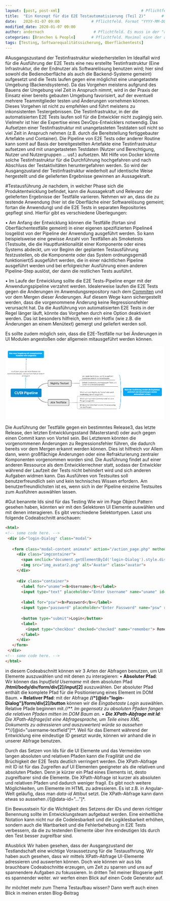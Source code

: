 ```yaml
---
layout: [post, post-xml]                                    # Pflichtfeld. Nicht ändern!
title:  "Ein Konzept für die E2E Testautomatisierung (Teil 2)"       # Pflichtfeld. Bitte einen Titel für den Blog Post angeben.
date:   2020-01-07 09:00              # Pflichtfeld. Format "YYYY-MM-DD HH:MM". Muss für Veröffentlichung in der Vergangenheit liegen. (Für Preview egal)
modified_date: 2020-01-07 09:00
author: andernach                      # Pflichtfeld. Es muss in der "authors.yml" einen Eintrag mit diesem Namen geben.
categories: [Branchen & People]       # Pflichtfeld. Maximal eine der angegebenen Kategorien verwenden.
tags: [Testing, Softwarequalitätssicherung, Oberflächentests]                       # Optional.
---
```


#Ausgangszustand der Testinfrastruktur wiederherstellen
Im Idealfall wird für die Ausführung der E2E Tests eine neu erstellte Testinfrastruktur (Eine Infrastruktur, die der Endnutzer als Softwarelösung benutzen wird; hier sind sowohl die Bedienoberfläche als auch die Backend-Systeme gemeint) aufgesetzt und die Tests laufen gegen eine möglichst eine unangetastete Umgebung (Backendsysteme).
Da das Vorgehen meistens aufgrund des Bauens der Umgebung viel Zeit in Anspruch nimmt, wird in der Praxis der Einsatz einer bereits gebauten Umgebung favorisiert, auf der eventuell mehrere Teammitglieder testen und Änderungen vornehmen können.
Dieses Vorgehen ist nicht zu empfehlen und führt meistens zu inkonsistenten Testergebnissen.
Die Testinfrastruktur, in der die automatisierten E2E Tests laufen soll für die Entwickler nicht zugängig sein. 
Vielmehr ist hier die Expertise eines DevOps-Entwicklers notwendig.
Das Aufsetzen einer Testinfrastruktur mit unangetasteten Testdaten soll nicht so viel Zeit in Anspruch nehmen (z.B. durch die Bereitstellung fertiggebauter Artefakte und Container).
Die Pipeline von E2E Tests oder anderer Routine kann somit auf Basis der bereitgestellten Artefakte eine Testinfrastruktur aufsetzen und mit unangetasteten Testdaten (Nutzer und Berechtigung, Nutzer und Nutzergruppen … usf.) aufsetzen.
Mit Hilfe von Docker könnte solche Testinfrastruktur für die Durchführung hochgefahren und nach Abschluss der Testaktivitäten heruntergefahren werden.
So wird der Ausgangzustand der Testinfrastruktur wiederholt auf identische Weise hergestellt und die gelieferten Ergebnisse gewinnen an Aussagekraft.

#Testausführung
Je nachdem, in welcher Phase sich die Produktentwicklung befindet, kann die Aussagekraft und Relevanz der gelieferten Ergebnisse der Testfälle variieren.
Nehmen wir an, dass die zu testende Anwendung (hier ist die Oberfläche einer Softwarelösung gemeint; fortan die Anwendung) und die E2E Tests in separaten Repositories gepflegt sind.
Hierfür gibt es verschiedene Überlegungen:

•	Am Anfang der Entwicklung können die Testfälle (fortan sind Oberflächentestfälle gemeint) in einer eigenen spezifizierten Pipeline4 losgelöst von der Pipeline der Anwendung ausgeführt werden.
So kann beispielsweise eine gewisse Anzahl von Testfällen als Smoketests (Testsuite, die die Hauptfunktionalität einer Komponente oder eines Systems abdeckt, um vor Beginn der geplanten Testausführung festzustellen, ob die Komponente oder das System ordnungsgemäß funktioniert)5 ausgeführt werden, die in einer nächtlichen Pipeline ausgeführt werden und bei erfolgreicher Ausführung einen anderen Pipeline-Step auslöst, der dann die restlichen Tests ausführt.

•	Im Laufe der Entwicklung sollte die E2E Tests-Pipeline enger mit der Anwendungspipeline verzahnt werden.
Idealerweise laufen die E2E Tests gegen die Änderungen im Anwendungsrepository nach dem [Commiten](https://git-scm.com/) und vor dem Mergen dieser Änderungen.
Auf diesem Wege  kann sichergestellt werden, dass die vorgenommene Änderung keine Regressionsfehler verursacht hat.
Da die Ausführung von automatisierten E2E Tests in der Regel länger läuft, könnte das Vorgehen durch eine Option deaktiviert werden.
Das ist besonders hilfreich, wenn ein Hotfix (wie z.B. die Änderungen an einem Menütext) gemergt und geliefert werden soll.

Es sollte zudem möglich sein, dass die E2E-Testfälle nur bei Änderungen in UI Modulen angestoßen oder allgemein mitausgeführt werden können.

![Pipeline Stages](/assets/images/posts/konzept-fuer-die-e2e-testautomatisierung/pipeline.png)      


Die Ausführung der Testfälle gegen ein bestimmtes Release3, das letzte Release, den letzten Entwicklungsstand (Masterstand) oder auch gegen einen Commit kann von Vorteil sein.
Bei Letzterem könnten die vorgenommenen Änderungen zu Regressionsfehler führen, die dadurch bereits vor dem Mergen erkannt werden können.
Dies ist hilfreich vor Allem dann, wenn großflächige Änderungen oder eine Refrakturierung zentraler Komponenten vorgenommen worden sind. 
Die Ausführung findet auf einer anderen Ressource als dem Entwicklerrechner statt, sodass der Entwickler während der Laufzeit der Tests nicht behindert wird und sich anderen Aufgaben widmen kann.
Das Ausführen von Testsuites soll benutzerfreundlich sein und kein technisches Wissen erfordern.
Am benutzerfreundlichsten ist es, wenn sich in der Pipeline einzelne Testsuites zum Ausführen auswählen lassen.

#Gut benannte Ids sind für das Testing 
Wie wir im Page Object Pattern gesehen haben, könnten wir mit den Selektoren UI Elemente auswählen und mit denen interagieren.
Es gibt verschiedene Selektortypen. Lasst uns folgende Codeabschnitt anschauen:
```html
<html>
<!-- some code here. --> 
 <div id="login-Dialog" class="modal">
 
   <form class="modal-content animate" action="/action_page.php" method="post">
     <div class="imgcontainer">
       <span onclick="document.getElementById('login-Dialog').style.display='none'" class="close" title="Close Modal">&times;</span>
       <img src="img_avatar2.png" alt="Avatar" class="avatar">
     </div>
 
     <div class="container">
       <label for="uname"><b>Username</b></label>
       <input type="text" placeholder="Enter Username" name="uname" id="username-textfield"required>
 
       <label for="psw"><b>Password</b></label>
       <input type="password" placeholder="Enter Password" name="psw" required>
 
       <button type="submit">Login</button>
       <label>
         <input type="checkbox" checked="checked" name="remember"> Remember me
       </label>
     </div>
   </form>
 </div>
<!-- some code here. --> 
</html>
``` 
in diesem Codeabschnitt können wir 3 Arten der Abfragen benutzen, um UI Elemente auszuwählen und mit denen zu interagieren:
•	**Absoluter Pfad**: Wir können das *Inputfield Username* mit dem absoluten Pfad **/html/body/div/form/div[2]/input[2]** auszuwählen. 
Der absoluter Pfad enthält die komplete Pfad für die Positionierung eines Element im DOM Baum.
•	**Relativer Pfad**: mit der Abfrage **//*[@id="login-Dialog"]/form/div[2]/button** können wir die *Eingabetaste Login* auswählen.
Relative Pfade beginnen mit *//**.
Im gegensatz zu absoluten Pfaden fangen die relativen Pfaden mitten im DOM Baum an.
•	**Die XPath-Abfrage mit Id**: Die XPath-Abfrage(ist eine Abfragesprache, um Teile eines XML Dokuments zu adressieren und auszuwerten) würde so aussehen **//*[@id="username-textfield"]**.
Weil für das Element während der Entwicklung eine eindeutige ID gesetzt wurde, können wir anhand die in unserer Abfrage benutzen.
 
Durch das Setzen von Ids für die UI Elemente und das Vermeiden von langen absoluten und relativen Pfaden kann die Fragilität und die Brüchigkeit der E2E Tests deutlich verringert werden.
Die XPath-Abfrage mit ID ist für das Zugreifen auf UI Elementen geeigneter als die relativen und absoluten Pfaden.
Denn je kürzer ein Pfad eines Elements ist, desto zugreifbarer sind die Elemente.
Die XPath-Abfrage ist kurzer als absoluten und relativen Pfaden und dadurch weniger fragil. 
Es gibt noch weitere Möglichkeiten, um Elemente im HTML zu adressieren.
Es ist z.B. in Angular-Welt geläufig, dass man *data-id* Attibut setzt. Die XPath-Abfrage kann dann etwas so aussehen *//*[@data-id="..."]*. 
 
Ein Bewusstsein für die Wichtigkeit des Setzens der IDs und deren richtiger Benennung sollte im Entwicklungsteam aufgebaut werden.
Eine einheitliche Notation kann nicht nur die Codelesbarkeit und die Logiklesbarkeit erhöhen, sondern auch die Wartbarkeit und die Fehlerbehebung in E2E Tests verbessern, da die zu testenden Elemente über ihre eindeutigen Ids durch den Test besser zugreifbar sind. 

#Ausblick
Wir haben gesehen, dass der Ausgangzustand der Testlandschaft eine wichtige Voraussetzung für die Testausfhrung.
Wir haben auch gesehen, dass wir mittels XPath-Abfrage UI-Elemente adressieren und auswerten können.
Doch wie können wir aus Ids brauchbare Codeabschnitte erzeugen, um Zeit zu sparren und uns auf spannendere Aufgaben zu fokussieren.
In dritten Teil meiner Blogserie geht es spannender weiter. 
wir werfen einen Blick auf einen Code Generator auf.

Ihr möchtet mehr zum Thema Testaufbau wissen? Dann werft auch einen Blick in meinen ersten Blog-Beitrag   
